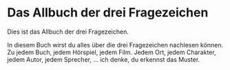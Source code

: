 Das Allbuch der drei Fragezeichen
=================================

Dies ist das Allbuch der drei Fragezeichen.

In diesem Buch wirst du alles über die drei Fragezeichen nachlesen können. Zu
jedem Buch, jedem Hörspiel, jedem Film. Jedem Ort, jedem Charakter, jedem
Autor, jedem Sprecher, ... ich denke, du erkennst das Muster.
